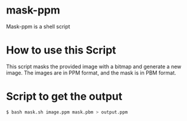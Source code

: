 # mask-ppm

Mask-ppm is a shell script

# How to use this Script

This script masks the provided image with a bitmap and generate a new image. The images are in PPM format, and the mask is in PBM format.

# Script to get the output

```sh
$ bash mask.sh image.ppm mask.pbm > output.ppm
```

